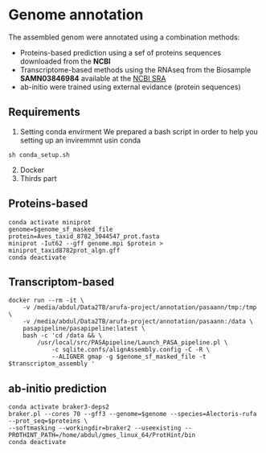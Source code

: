 # Genome annotation
The assembled genom were annotated using a combination methods:
- Proteins-based prediction using a sef of proteins sequences downloaded from the **NCBI**
- Transcriptome-based methods using the RNAseq from the Biosample **SAMN03846984**  available at the [NCBI SRA](https://www.ncbi.nlm.nih.gov/biosample/SAMN03846984)
- ab-initio were trained using external evidance (protein sequences)


## Requirements
1. Setting conda envirment
We prepared a bash script in order to help you setting up an inviremmnt usin conda
```
sh conda_setup.sh
```
2. Docker
3. Thirds part


## Proteins-based

```
conda activate miniprot
genome=$genome_sf_masked_file
protein=Aves_taxid_8782_3044547_prot.fasta
miniprot -Iut62 --gff genome.mpi $protein > miniprot_taxid8782prot_algn.gff
conda deactivate
```
## Transcriptom-based
```
docker run --rm -it \
    -v /media/abdul/Data2TB/arufa-project/annotation/pasaann/tmp:/tmp \
    -v /media/abdul/Data2TB/arufa-project/annotation/pasaann:/data \
    pasapipeline/pasapipeline:latest \
    bash -c 'cd /data && \
        /usr/local/src/PASApipeline/Launch_PASA_pipeline.pl \
            -c sqlite.confs/alignAssembly.config -C -R \
            --ALIGNER gmap -g $genome_sf_masked_file -t $transcriptom_assembly '
```
## ab-initio prediction
```
conda activate braker3-deps2
braker.pl --cores 70 --gff3 --genome=$genome --species=Alectoris-rufa --prot_seq=$proteins \
--softmasking --workingdir=braker2 --useexisting --PROTHINT_PATH=/home/abdul/gmes_linux_64/ProtHint/bin
conda deactivate

```